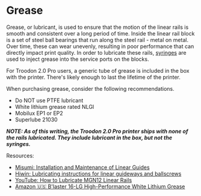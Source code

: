 # Grease
Grease, or lubricant, is used to ensure that the motion of the linear rails is smooth and consistent over a long period of time. 
Inside the linear rail block is a set of steel ball bearings that run along the steel rail - metal on metal. Over time, these can wear unevenly, resulting in poor performance that can directly impact print quality.
In order to lubricate these rails, [syringes](https://github.com/500Foods/WelcomeToTroodon/blob/main/docs/level_1/syringes.md) are used to inject grease into the service ports on the blocks.

For Troodon 2.0 Pro users, a generic tube of grease is included in the box with the printer. There's likely enough to last the lifetime of the printer. 

When purchasing grease, consider the following recommendations.
- Do NOT use PTFE lubricant
- White lithium grease rated NLGI
- Mobilux EP1 or EP2
- Superlube 21030

***NOTE: As of this writing, the Troodon 2.0 Pro printer ships with none of the rails lubricated. They include lubricant in the box, but not the syringes.***

Resources:
- [Misumi: Installation and Maintenance of Linear Guides](https://us.misumi-ec.com/pdf/fa/2010/p0501.pdf)
- [Hiwin: Lubricating instructions for linear guideways and ballscrews](https://www.hiwin.com/wp-content/uploads/lubricating_instructions.pdf)
- [YouTube: How to Lubricate MGN12 Linear Rails](https://www.youtube.com/watch?v=GWzz6fQiWmw)
- [Amazon 🇺🇸 B'laster 16-LG High-Performance White Lithium Grease](https://a.co/d/gwLPUC0)

